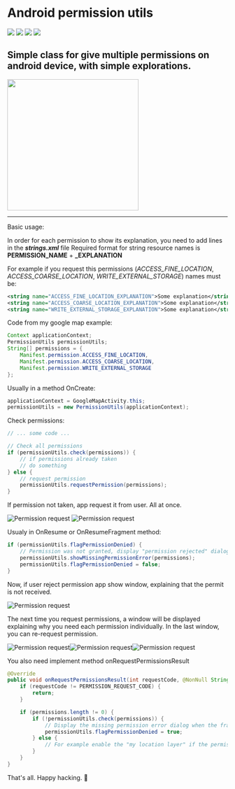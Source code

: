 # Android permission utils
![](https://img.shields.io/github/repo-size/dec04/Android-permission-utils)
![](https://img.shields.io/github/license/dec04/Android-permission-utils)
![](https://img.shields.io/github/last-commit/dec04/Android-permission-utils)
![](https://img.shields.io/github/followers/dec04?label=Followers&style=social)

## Simple class for give multiple permissions on android device, with simple explorations. 

<a href="https://ko-fi.com/dmediadecoy"><img src="example/7150dbb8-4c4f-4cde-bec1-e0f690512e64.png" width="300"></a>
<hr>

Basic usage:

In order for each permission to show its explanation, you need to add lines in the **_strings.xml_** file
Required format for string resource names is **PERMISSION_NAME** + **_EXPLANATION**

For example if you request this permissions (_ACCESS_FINE_LOCATION_, _ACCESS_COARSE_LOCATION_, _WRITE_EXTERNAL_STORAGE_) names must be:

```xml
<string name="ACCESS_FINE_LOCATION_EXPLANATION">Some explanation</string>
<string name="ACCESS_COARSE_LOCATION_EXPLANATION">Some explanation</string>
<string name="WRITE_EXTERNAL_STORAGE_EXPLANATION">Some explanation</string>
```

Code from my google map example:

```java
Context applicationContext;
PermissionUtils permissionUtils;
String[] permissions = {
    Manifest.permission.ACCESS_FINE_LOCATION,
    Manifest.permission.ACCESS_COARSE_LOCATION,
    Manifest.permission.WRITE_EXTERNAL_STORAGE
};
```

Usually in a method OnCreate:

```java
applicationContext = GoogleMapActivity.this;
permissionUtils = new PermissionUtils(applicationContext);
```

Check permissions:

```java
// ... some code ...

// Check all permissions
if (permissionUtils.check(permissions)) {
    // if permissions already taken
    // do something
} else {
    // request permission
    permissionUtils.requestPermission(permissions);
}
```

If permission not taken, app request it from user. All at once.

![Permission request](example/1.png) ![Permission request](example/2.png)

Usualy in OnResume or OnResumeFragment method:

```java
if (permissionUtils.flagPermissionDenied) {
    // Permission was not granted, display "permission rejected" dialog.
    permissionUtils.showMissingPermissionError(permissions);
    permissionUtils.flagPermissionDenied = false;
}
```

Now, if user reject permission app show window, explaining that the permit is not received.

![Permission request](example/3.png)

The next time you request permissions, a window will be displayed explaining why you need each permission individually. In the last window, you can re-request permission.

![Permission request](example/4.png)![Permission request](example/5.png)![Permission request](example/6.png)

You also need implement method onRequestPermissionsResult

```java
@Override
public void onRequestPermissionsResult(int requestCode, @NonNull String[] permissions, @NonNull int[] grantResults) {
    if (requestCode != PERMISSION_REQUEST_CODE) {
        return;
    }

    if (permissions.length != 0) {
        if (!permissionUtils.check(permissions)) {
            // Display the missing permission error dialog when the fragments resume.
            permissionUtils.flagPermissionDenied = true;
        } else {
            // For example enable the "my location layer" if the permission has been granted.
        }
    }
}
```

That's all. Happy hacking. :heart_decoration:

